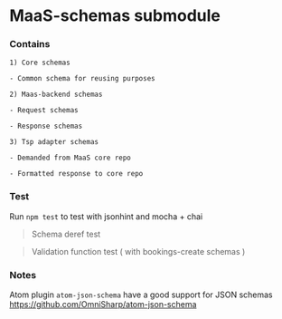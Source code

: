 # MaaS-schemas submodule

### Contains

```
1) Core schemas

- Common schema for reusing purposes

2) Maas-backend schemas

- Request schemas

- Response schemas

3) Tsp adapter schemas

- Demanded from MaaS core repo

- Formatted response to core repo

```

### Test

Run `npm test` to test with jsonhint and mocha + chai

> Schema deref test

> Validation function test ( with bookings-create schemas )

### Notes

Atom plugin `atom-json-schema` have a good support for JSON schemas
https://github.com/OmniSharp/atom-json-schema
